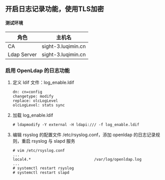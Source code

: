 ## 开启日志记录功能，使用TLS加密
#### 测试环境
| 角色 | 主机名 |
| ---- | ----- |
| CA | sight-3.luqimin.cn |
| Ldap Server | sight-3.luqimin.cn |

### 启用 OpenLdap 的日志功能
1. 定义 ldif 文件：log_enable.ldif
    ```
    dn: cn=config
    changetype: modify
    replace: olcLogLevel
    olcLogLevel: stats sync
    ```
2. 加载 log_enable.ldif
    ```
    # ldapmodify -Y external -H ldapi:/// -f log_enable.ldif
    ```
3. 编辑 rsyslog 的配置文件 /etc/rsyslog.conf，添加 openldap 的日志记录规则，重启 rsyslog 与 slapd 服务
    ```
    # vim /etc/rsyslog.conf
    ...
    local4.*                            /var/log/openldap.log
    ...
    # systemctl restart rsyslog
    # systemctl restart slapd
    ```